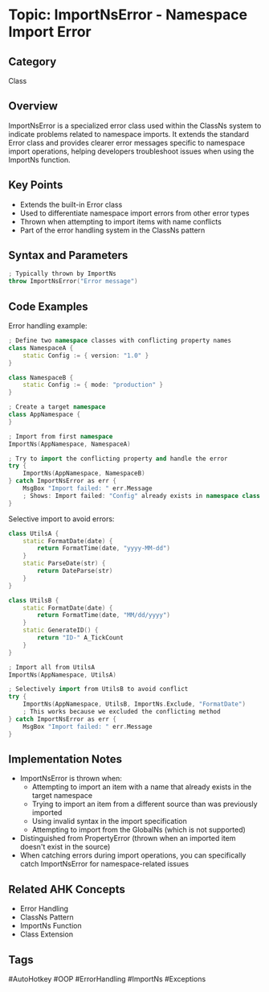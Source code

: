 # Topic: ImportNsError - Namespace Import Error

## Category

Class

## Overview

ImportNsError is a specialized error class used within the ClassNs system to indicate problems related to namespace imports. It extends the standard Error class and provides clearer error messages specific to namespace import operations, helping developers troubleshoot issues when using the ImportNs function.

## Key Points

- Extends the built-in Error class
- Used to differentiate namespace import errors from other error types
- Thrown when attempting to import items with name conflicts
- Part of the error handling system in the ClassNs pattern

## Syntax and Parameters

```cpp
; Typically thrown by ImportNs
throw ImportNsError("Error message")
```

## Code Examples

Error handling example:

```cpp
; Define two namespace classes with conflicting property names
class NamespaceA {
    static Config := { version: "1.0" }
}

class NamespaceB {
    static Config := { mode: "production" }
}

; Create a target namespace
class AppNamespace {
}

; Import from first namespace
ImportNs(AppNamespace, NamespaceA)

; Try to import the conflicting property and handle the error
try {
    ImportNs(AppNamespace, NamespaceB)
} catch ImportNsError as err {
    MsgBox "Import failed: " err.Message
    ; Shows: Import failed: "Config" already exists in namespace class "AppNamespace".
}
```

Selective import to avoid errors:

```cpp
class UtilsA {
    static FormatDate(date) {
        return FormatTime(date, "yyyy-MM-dd")
    }
    static ParseDate(str) {
        return DateParse(str)
    }
}

class UtilsB {
    static FormatDate(date) {
        return FormatTime(date, "MM/dd/yyyy")
    }
    static GenerateID() {
        return "ID-" A_TickCount
    }
}

; Import all from UtilsA
ImportNs(AppNamespace, UtilsA)

; Selectively import from UtilsB to avoid conflict
try {
    ImportNs(AppNamespace, UtilsB, ImportNs.Exclude, "FormatDate")
    ; This works because we excluded the conflicting method
} catch ImportNsError as err {
    MsgBox "Import failed: " err.Message
}
```

## Implementation Notes

- ImportNsError is thrown when:
  - Attempting to import an item with a name that already exists in the target namespace
  - Trying to import an item from a different source than was previously imported
  - Using invalid syntax in the import specification
  - Attempting to import from the GlobalNs (which is not supported)
- Distinguished from PropertyError (thrown when an imported item doesn't exist in the source)
- When catching errors during import operations, you can specifically catch ImportNsError for namespace-related issues

## Related AHK Concepts

- Error Handling
- ClassNs Pattern
- ImportNs Function
- Class Extension

## Tags

#AutoHotkey #OOP #ErrorHandling #ImportNs #Exceptions